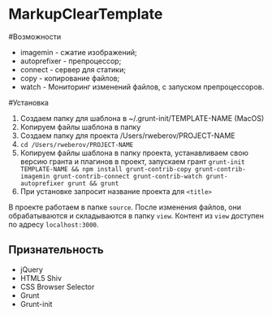 # MarkupClearTemplate

#Возможности
* imagemin - сжатие изображений;
* autoprefixer - препроцессор;
* connect - сервер для статики;
* copy - копирование файлов;
* watch - Мониторинг изменений файлов, с запуском препроцессоров.

#Установка
1. Создаем папку для шаблона в ~/.grunt-init/TEMPLATE-NAME (MacOS)
2. Копируем файлы шаблона в папку
3. Создаем папку для проекта /Users/rweberov/PROJECT-NAME
4. `cd /Users/rweberov/PROJECT-NAME`
5. Копируем файлы шаблона в папку проекта, устанавливаем свою версию гранта и плагинов в проект, запускаем грант `grunt-init TEMPLATE-NAME && npm install grunt-contrib-copy grunt-contrib-imagemin grunt-contrib-connect grunt-contrib-watch grunt-autoprefixer grunt && grunt`
6. При установке запросит название проекта для `<title>`

В проекте работаем в папке `source`.
После изменения файлов, они обрабатываются и складываются в папку `view`.
Контент из `view` доступен по адресу `localhost:3000`.

## Признательность

 * jQuery
 * HTML5 Shiv
 * CSS Browser Selector
 * Grunt
 * Grunt-init
